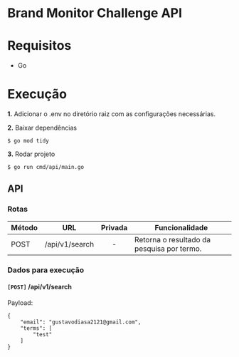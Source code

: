 # Brand Monitor Challenge API

# Requisitos

- Go

# Execução

**1.** Adicionar o .env no diretório raiz com as configurações necessárias.

**2.** Baixar dependências

```
$ go mod tidy
```

**3.** Rodar projeto

```
$ go run cmd/api/main.go
```
## API

### Rotas

| Método | URL                                   | Privada | Funcionalidade                                                                            |
| :----- | ------------------------------------- | :-----: | ----------------------------------------------------------------------------------------- |
| POST   | /api/v1/search                         |    -    | Retorna o resultado da pesquisa por termo. |


### Dados para execução

#### `[POST]` /api/v1/search

Payload:

```
{
    "email": "gustavodiasa2121@gmail.com",
    "terms": [
        "test"
    ]
}
```
